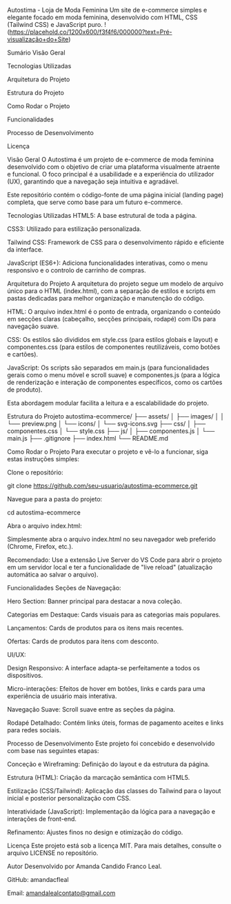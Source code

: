 Autostima - Loja de Moda Feminina
Um site de e-commerce simples e elegante focado em moda feminina, desenvolvido com HTML, CSS (Tailwind CSS) e JavaScript puro.
!(https://placehold.co/1200x600/f3f4f6/000000?text=Pré-visualização+do+Site)

Sumário
Visão Geral

Tecnologias Utilizadas

Arquitetura do Projeto

Estrutura do Projeto

Como Rodar o Projeto

Funcionalidades

Processo de Desenvolvimento

Licença

Visão Geral
O Autostima é um projeto de e-commerce de moda feminina desenvolvido com o objetivo de criar uma plataforma visualmente atraente e funcional. O foco principal é a usabilidade e a experiência do utilizador (UX), garantindo que a navegação seja intuitiva e agradável.

Este repositório contém o código-fonte de uma página inicial (landing page) completa, que serve como base para um futuro e-commerce.

Tecnologias Utilizadas
HTML5: A base estrutural de toda a página.

CSS3: Utilizado para estilização personalizada.

Tailwind CSS: Framework de CSS para o desenvolvimento rápido e eficiente da interface.

JavaScript (ES6+): Adiciona funcionalidades interativas, como o menu responsivo e o controlo de carrinho de compras.


Arquitetura do Projeto
A arquitetura do projeto segue um modelo de arquivo único para o HTML (index.html), com a separação de estilos e scripts em pastas dedicadas para melhor organização e manutenção do código.

HTML: O arquivo index.html é o ponto de entrada, organizando o conteúdo em secções claras (cabeçalho, secções principais, rodapé) com IDs para navegação suave.

CSS: Os estilos são divididos em style.css (para estilos globais e layout) e componentes.css (para estilos de componentes reutilizáveis, como botões e cartões).

JavaScript: Os scripts são separados em main.js (para funcionalidades gerais como o menu móvel e scroll suave) e componentes.js (para a lógica de renderização e interação de componentes específicos, como os cartões de produto).

Esta abordagem modular facilita a leitura e a escalabilidade do projeto.

Estrutura do Projeto
autostima-ecommerce/
├── assets/
│   ├── images/
│   │   └── preview.png
│   └── icons/
│       └── svg-icons.svg
├── css/
│   ├── componentes.css
│   └── style.css
├── js/
│   ├── componentes.js
│   └── main.js
├── .gitignore
├── index.html
└── README.md

Como Rodar o Projeto
Para executar o projeto e vê-lo a funcionar, siga estas instruções simples:

Clone o repositório:

git clone https://github.com/seu-usuario/autostima-ecommerce.git

Navegue para a pasta do projeto:

cd autostima-ecommerce

Abra o arquivo index.html:

Simplesmente abra o arquivo index.html no seu navegador web preferido (Chrome, Firefox, etc.).

Recomendado: Use a extensão Live Server do VS Code para abrir o projeto em um servidor local e ter a funcionalidade de "live reload" (atualização automática ao salvar o arquivo).

Funcionalidades
Seções de Navegação:

Hero Section: Banner principal para destacar a nova coleção.

Categorias em Destaque: Cards visuais para as categorias mais populares.

Lançamentos: Cards de produtos para os itens mais recentes.

Ofertas: Cards de produtos para itens com desconto.

UI/UX:

Design Responsivo: A interface adapta-se perfeitamente a todos os dispositivos.

Micro-interações: Efeitos de hover em botões, links e cards para uma experiência de usuário mais interativa.

Navegação Suave: Scroll suave entre as seções da página.

Rodapé Detalhado: Contém links úteis, formas de pagamento aceites e links para redes sociais.

Processo de Desenvolvimento
Este projeto foi concebido e desenvolvido com base nas seguintes etapas:

Conceção e Wireframing: Definição do layout e da estrutura da página.

Estrutura (HTML): Criação da marcação semântica com HTML5.

Estilização (CSS/Tailwind): Aplicação das classes do Tailwind para o layout inicial e posterior personalização com CSS.

Interatividade (JavaScript): Implementação da lógica para a navegação e interações de front-end.

Refinamento: Ajustes finos no design e otimização do código.

Licença
Este projeto está sob a licença MIT. Para mais detalhes, consulte o arquivo LICENSE no repositório.

Autor
Desenvolvido por Amanda Candido Franco Leal.

GitHub: amandacfleal

Email: amandalealcontato@gmail.com

